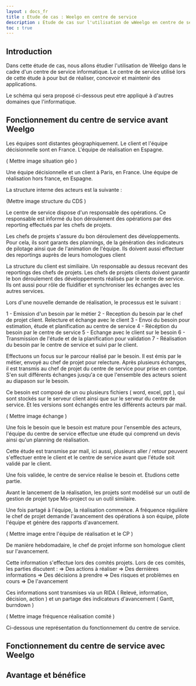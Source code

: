 ```yaml
---
layout : docs_fr
title : Etude de cas : Weelgo en centre de service
description : Etude de cas sur l'utilisation de wWeelgo en centre de service
toc : true
---
```


## Introduction

Dans cette étude de cas, nous allons étudier l'utilisation de Weelgo dans le cadre d'un centre de service informatique. 
Le centre de service utilisé lors de cette étude à pour but de réaliser, concevoir et maintenir des applications. 

Le schéma qui sera proposé ci-dessous peut etre appliqué à d'autres domaines que l'informatique. 

## Fonctionnement du centre de service avant Weelgo

Les équipes sont distantes géographiquement. Le client et l'équipe décisionnelle sont en France. L'équipe de réalisation en Espagne. 

( Mettre image situation géo ) 



Une équipe décisionnelle et un client à Paris, en France. Une équipe de réalisation hors france, en Espagne. 

La structure interne des acteurs est la suivante : 



(Mettre image structure du CDS ) 

Le centre de service dispose d'un responsable des opérations. Ce responsable est informé du bon déroulement des opérations par des reporting effectués par les chefs de projets. 

Les chefs de projets s'assure du bon déroulement des développements. Pour cela, ils sont garants des plannings, de la génération des indicateurs de pilotage ainsi que de l'animation de l'équipe. Ils doivent aussi effectuer des reportings auprès de leurs homologues client 

La structure du client est similiaire. Un responsable au dessus recevant des reportings des chefs de projets. Les chefs de projets clients doivent garantir le bon déroulement des développements réalisés par le centre de service. Ils ont aussi pour rôle de fluidifier et synchroniser les échanges avec les autres services.


Lors d'une nouvelle demande de réalisation, le processus est le suivant : 

1 - Emission d'un besoin par le métier
2 - Reception du besoin par le chef de projet client. Relecture et échange avec le client
3 - Envoi du besoin pour estimation, étude et planification au centre de service 
4 - Récéption du besoin par le centre de service
5 - Echange avec le client sur le besoin 
6 - Transmission de l'étude et de la planification pour validation 
7 - Réalisation du besoin par le centre de service et suivi par le client. 


Effectuons un focus sur le parcour réalisé par le besoin. Il est émis par le métier, envoyé au chef de projet pour relecture. 
Après plusieurs échanges, il est transmis au chef de projet du centre de service pour prise en comtpe. S'en suit différents échanges jusqu'a ce que l'ensemble des acteurs soient au diapason sur le besoin. 


Ce besoin est composé de un ou plusieurs fichiers ( word, excel, ppt ), qui sont stockés sur le serveur client ainsi que sur le serveur du centre de service. Et les versions sont échangés entre les différents acteurs par mail. 

( Mettre image échange )



Une fois le besoin que le besoin est mature pour l'ensemble des acteurs, l'équipe du centre de service effectue une étude qui comprend un devis ainsi qu'un planning de réalisation. 

Cette étude est transmise par mail, ici aussi, plusieurs aller / retour peuvent s'effectuer entre le client et le centre de service avant que l'étude soit validé par le client. 

Une fois validée, le centre de service réalise le besoin et. Etudions cette partie. 


Avant le lancement de la réalisation, les projets sont modélisé sur un outil de gestion de projet type Ms-project ou un outil similaire. 

Une fois partagé à l'équipe, la réalisation commence. A fréquence régulière le chef de projet demande l'avancement des opérations à son équipe, pilote l'équipe et génère des rapports d'avancement. 


( Mettre image entre l'équipe de réalisation et le CP ) 

De manière hebdomadaire, le chef de projet informe son homologue client sur l'avancement. 

Cette information s'effectue lors des comités projets. Lors de ces comités, les parties discutent : 
=> Des actions à réaliser
=> Des dernières informations 
=> Des décisions à prendre
=> Des risques et problèmes en cours 
=> De l'avancement

Ces informations sont transmises via un RIDA ( Relevé, information, décision, action ) et un partage des indicateurs d'avancement ( Gantt, burndown ) 


( Mettre image fréquence réalisation comité ) 












Ci-dessous une représentation du fonctionnement du centre de service. 





## Fonctionnement du centre de service avec Weelgo

## Avantage et bénéfice

